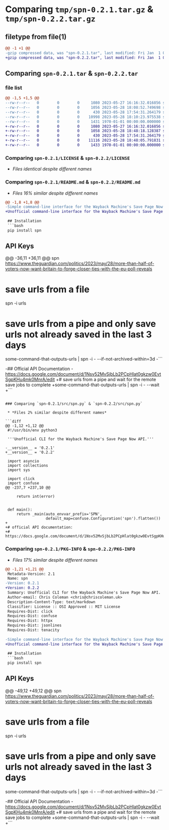 # Comparing `tmp/spn-0.2.1.tar.gz` & `tmp/spn-0.2.2.tar.gz`

## filetype from file(1)

```diff
@@ -1 +1 @@
-gzip compressed data, was "spn-0.2.1.tar", last modified: Fri Jan  1 00:00:00 2016, max compression
+gzip compressed data, was "spn-0.2.2.tar", last modified: Fri Jan  1 00:00:00 2016, max compression
```

## Comparing `spn-0.2.1.tar` & `spn-0.2.2.tar`

### file list

```diff
@@ -1,5 +1,5 @@
--rw-r--r--   0        0        0     1080 2023-05-27 16:16:32.016856 spn-0.2.1/LICENSE
--rw-r--r--   0        0        0     1056 2023-05-28 18:08:52.749698 spn-0.2.1/README.md
--rw-r--r--   0        0        0      430 2023-05-28 17:54:31.264179 spn-0.2.1/pyproject.toml
--rw-r--r--   0        0        0    10998 2023-05-28 18:10:23.975538 spn-0.2.1/src/spn.py
--rw-r--r--   0        0        0     1431 1970-01-01 00:00:00.000000 spn-0.2.1/PKG-INFO
+-rw-r--r--   0        0        0     1080 2023-05-27 16:16:32.016856 spn-0.2.2/LICENSE
+-rw-r--r--   0        0        0     1058 2023-05-28 18:48:18.128387 spn-0.2.2/README.md
+-rw-r--r--   0        0        0      430 2023-05-28 17:54:31.264179 spn-0.2.2/pyproject.toml
+-rw-r--r--   0        0        0    11116 2023-05-28 18:48:05.791831 spn-0.2.2/src/spn.py
+-rw-r--r--   0        0        0     1433 1970-01-01 00:00:00.000000 spn-0.2.2/PKG-INFO
```

### Comparing `spn-0.2.1/LICENSE` & `spn-0.2.2/LICENSE`

 * *Files identical despite different names*

### Comparing `spn-0.2.1/README.md` & `spn-0.2.2/README.md`

 * *Files 16% similar despite different names*

```diff
@@ -1,8 +1,8 @@
-Simple command-line interface for the Wayback Machine's Save Page Now (SPN) API.
+Unofficial command-line interface for the Wayback Machine's Save Page Now API.
 
 ## Installation
 ```bash
 pip install spn
 ```
 
 ## API Keys
@@ -36,11 +36,11 @@
 spn https://www.theguardian.com/politics/2023/may/28/more-than-half-of-voters-now-want-britain-to-forge-closer-ties-with-the-eu-poll-reveals
 
 # save urls from a file
 spn -i urls
 
 # save urls from a pipe and only save urls not already saved in the last 3 days
 some-command-that-outputs-urls | spn -i - --if-not-archived-within=3d
-```
 
-## Official API Documentation
-https://docs.google.com/document/d/1Nsv52MvSjbLb2PCpHlat0gkzw0EvtSgpKHu4mk0MnrA/edit
+# save urls from a pipe and wait for the remote save jobs to complete
+some-command-that-outputs-urls | spn -i - --wait
+```
```

### Comparing `spn-0.2.1/src/spn.py` & `spn-0.2.2/src/spn.py`

 * *Files 2% similar despite different names*

```diff
@@ -1,12 +1,12 @@
 #!/usr/bin/env python3
 
 '''Unofficial CLI for the Wayback Machine's Save Page Now API.'''
 
-__version__ = '0.2.1'
+__version__ = '0.2.2'
 
 import asyncio
 import collections
 import sys
 
 import click
 import confuse
@@ -237,7 +237,10 @@
 
     return int(error)
 
 
 def main():
     return _main(auto_envvar_prefix='SPN',
                  default_map=confuse.Configuration('spn').flatten())
+
+# official API documentation:
+# https://docs.google.com/document/d/1Nsv52MvSjbLb2PCpHlat0gkzw0EvtSgpKHu4mk0MnrA/edit
```

### Comparing `spn-0.2.1/PKG-INFO` & `spn-0.2.2/PKG-INFO`

 * *Files 17% similar despite different names*

```diff
@@ -1,21 +1,21 @@
 Metadata-Version: 2.1
 Name: spn
-Version: 0.2.1
+Version: 0.2.2
 Summary: Unofficial CLI for the Wayback Machine's Save Page Now API.
 Author-email: Chris Coleman <chris@chriscoleman.uk>
 Description-Content-Type: text/markdown
 Classifier: License :: OSI Approved :: MIT License
 Requires-Dist: click
 Requires-Dist: confuse
 Requires-Dist: httpx
 Requires-Dist: jsonlines
 Requires-Dist: tenacity
 
-Simple command-line interface for the Wayback Machine's Save Page Now (SPN) API.
+Unofficial command-line interface for the Wayback Machine's Save Page Now API.
 
 ## Installation
 ```bash
 pip install spn
 ```
 
 ## API Keys
@@ -49,12 +49,12 @@
 spn https://www.theguardian.com/politics/2023/may/28/more-than-half-of-voters-now-want-britain-to-forge-closer-ties-with-the-eu-poll-reveals
 
 # save urls from a file
 spn -i urls
 
 # save urls from a pipe and only save urls not already saved in the last 3 days
 some-command-that-outputs-urls | spn -i - --if-not-archived-within=3d
-```
 
-## Official API Documentation
-https://docs.google.com/document/d/1Nsv52MvSjbLb2PCpHlat0gkzw0EvtSgpKHu4mk0MnrA/edit
+# save urls from a pipe and wait for the remote save jobs to complete
+some-command-that-outputs-urls | spn -i - --wait
+```
```

